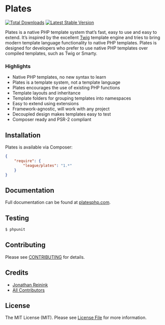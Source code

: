 Plates
======

[![Total Downloads](https://poser.pugx.org/league/Plates/downloads.png)](https://packagist.org/packages/league/Plates)
[![Latest Stable Version](https://poser.pugx.org/league/Plates/v/stable.png)](https://packagist.org/packages/league/Plates)

Plates is a native PHP template system that’s fast, easy to use and easy to extend. It’s inspired by the excellent [Twig](http://twig.sensiolabs.org/) template engine and tries to bring modern template language functionality to native PHP templates. Plates is designed for developers who prefer to use native PHP templates over compiled templates, such as Twig or Smarty.

### Highlights

- Native PHP templates, no new syntax to learn
- Plates is a template system, not a template language
- Plates encourages the use of existing PHP functions
- Template layouts and inheritance
- Template folders for grouping templates into namespaces
- Easy to extend using extensions
- Framework-agnostic, will work with any project
- Decoupled design makes templates easy to test
- Composer ready and PSR-2 compliant

## Installation

Plates is available via Composer:

```json
{
    "require": {
        "league/plates": "1.*"
    }
}
```

## Documentation

Full documentation can be found at [platesphp.com](http://platesphp.com/).

## Testing

``` bash
$ phpunit
```

## Contributing

Please see [CONTRIBUTING](https://github.com/php-loep/Plates/blob/master/CONTRIBUTING.md) for details.

## Credits

- [Jonathan Reinink](https://github.com/reinink)
- [All Contributors](https://github.com/php-loep/Plates/contributors)

## License

The MIT License (MIT). Please see [License File](https://github.com/php-loep/Plates/blob/master/LICENSE) for more information.